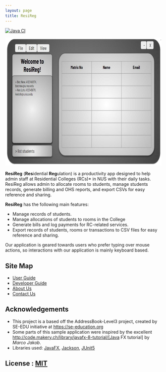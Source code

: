 ```yaml
---
layout: page
title: ResiReg
---
```


[![Java CI](https://github.com/AY2021S1-CS2103-T16-3/tp/workflows/Java%20CI/badge.svg)](https://github.com/AY2021S1-CS2103-T16-3/tp/actions)

![Ui](images/Ui.png)

**ResiReg** (**Res**idential **Reg**ulation) is a productivity app designed to help admin staff at Residential Colleges (RCs)* in NUS with their daily tasks. ResiReg allows admin to allocate rooms to students, manage students records, generate billing and OHS reports, and export CSVs for easy reference and sharing.

**ResiReg** has the following main features:

* Manage records of students.
* Manage allocations of students to rooms in the College
* Generate bills and log payments for RC-related services.
* Export records of students, rooms or transactions to CSV files for easy reference and sharing.

Our application is geared towards users who prefer typing over mouse actions, so interactions with our application is mainly keyboard based.

## Site Map
 
 * [User Guide](docs/UserGuide.md)
 * [Developer Guide](docs/DeveloperGuide.md)
 * [About Us](docs/AboutUs.md)
 * [Contact Us](docs/ContactUs.md)
 
## Acknowledgements
 
 * This project is a based off the AddressBook-Level3 project, created by SE-EDU initiative at https://se-education.org
 * Some parts of this sample application were inspired by the excellent http://code.makery.ch/library/javafx-8-tutorial/[Java FX tutorial] by _Marco Jakob_.
 * Libraries used: [JavaFX](https://openjfx.io/), [Jackson](https://github.com/FasterXML/jackson), [JUnit5](https://github.com/junit-team/junit5)
 
## License : [MIT](LICENSE)
